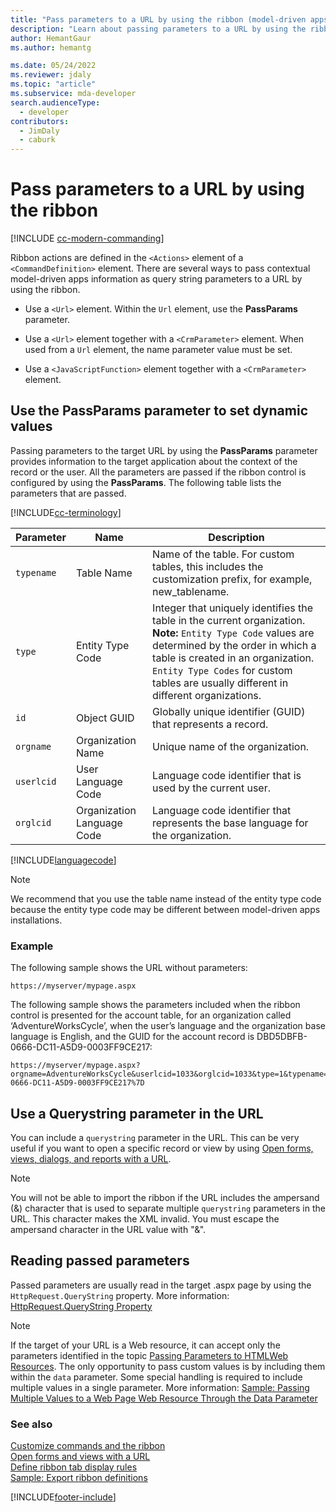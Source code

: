 ```yaml
---
title: "Pass parameters to a URL by using the ribbon (model-driven apps) | Microsoft Docs" # Intent and product brand in a unique string of 43-59 chars including spaces
description: "Learn about passing parameters to a URL by using the ribbon" # 115-145 characters including spaces. This abstract displays in the search result.
author: HemantGaur
ms.author: hemantg

ms.date: 05/24/2022
ms.reviewer: jdaly
ms.topic: "article"
ms.subservice: mda-developer
search.audienceType: 
  - developer
contributors: 
  - JimDaly
  - caburk
---
```

# Pass parameters to a URL by using the ribbon

[!INCLUDE [cc-modern-commanding](../data-platform/includes/cc-modern-commanding.md)]

Ribbon actions are defined in the `<Actions>` element of a `<CommandDefinition>` element. There are several ways to pass contextual model-driven apps information as query string parameters to a URL by using the ribbon.  
  
-   Use a `<Url>` element. Within the `Url` element, use the **PassParams** parameter.  
  
-   Use a `<Url>` element together with a `<CrmParameter>` element. When used from a `Url` element, the name parameter value must be set.  
  
-   Use a `<JavaScriptFunction>` element together with a `<CrmParameter>` element.  
  
## Use the PassParams parameter to set dynamic values  

 Passing parameters to the target URL by using the **PassParams** parameter provides information to the target application about the context of the record or the user. All the parameters are passed if the ribbon control is configured by using the **PassParams**. The following table lists the parameters that are passed.  

[!INCLUDE[cc-terminology](../data-platform/includes/cc-terminology.md)]

|Parameter|Name|Description|  
|---------------|----------|-----------------|  
|`typename`|Table Name|Name of the table. For custom tables, this includes the customization prefix, for example, new_tablename.|  
|`type`|Entity Type Code|Integer that uniquely identifies the table in the current organization. **Note:**  `Entity Type Code` values are determined by the order in which a table is created in an organization. `Entity Type Codes` for custom tables are usually different in different organizations.|  
|`id`|Object GUID|Globally unique identifier (GUID) that represents a record.|  
|`orgname`|Organization Name|Unique name of the organization.|  
|`userlcid`|User Language Code|Language code identifier that is used by the current user.|  
|`orglcid`|Organization Language Code|Language code identifier that represents the base language for the organization.|  
  
[!INCLUDE[languagecode](../../includes/languagecode.md)]
  
> [!NOTE]
>  We recommend that you use the table name instead of the entity type code because the entity type code may be different between model-driven apps installations.  
  
### Example  
 The following sample shows the URL without parameters:  
  
```  
https://myserver/mypage.aspx  
```  
  
 The following sample shows the parameters included when the ribbon control is presented for the account table, for an organization called ‘AdventureWorksCycle’, when the user’s language and the organization base language is English, and the GUID for the account record is DBD5DBFB-0666-DC11-A5D9-0003FF9CE217:  
  
```  
https://myserver/mypage.aspx?orgname=AdventureWorksCycle&userlcid=1033&orglcid=1033&type=1&typename=account&id=%7BDBD5DBFB-0666-DC11-A5D9-0003FF9CE217%7D  
```  
  
## Use a Querystring parameter in the URL  
 You can include a `querystring` parameter in the URL. This can be very useful if you want to open a specific record or view by using [Open forms, views, dialogs, and reports with a URL](open-forms-views-dialogs-reports-url.md).  
  
> [!NOTE]
>  You will not be able to import the ribbon if the URL includes the ampersand (&) character that is used to separate multiple `querystring` parameters in the URL. This character makes the XML invalid. You must escape the ampersand character in the URL value with "&amp;".  
  
## Reading passed parameters  
 Passed parameters are usually read in the target .aspx page by using the `HttpRequest.QueryString` property. More information: [HttpRequest.QueryString Property](/dotnet/api/system.web.httprequest.querystring)  
  
> [!NOTE]
>  If the target of your URL is a Web resource, it can accept only the parameters identified in the topic [Passing Parameters to HTMLWeb Resources](webpage-html-web-resources.md#BKMK_PassingParametersToWebResources). The only opportunity to pass custom values is by including them within the `data` parameter. Some special handling is required to include multiple values in a single parameter. More information: [Sample: Passing Multiple Values to a Web Page Web Resource Through the Data Parameter](sample-pass-multiple-values-web-resource-through-data-parameter.md)  
  
### See also

 [Customize commands and the ribbon](customize-commands-ribbon.md)   
 [Open forms and views with a URL](open-forms-views-dialogs-reports-url.md)    
 [Define ribbon tab display rules](define-ribbon-tab-display-rules.md)   
 [Sample: Export ribbon definitions](sample-export-ribbon-definitions.md)




[!INCLUDE[footer-include](../../includes/footer-banner.md)]
